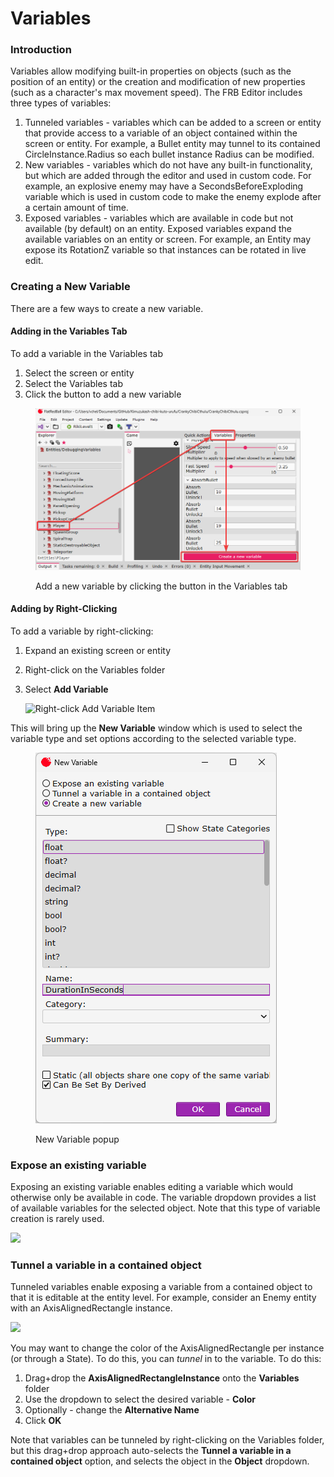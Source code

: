 # Variables

### Introduction

Variables allow modifying built-in properties on objects (such as the position of an entity) or the creation and modification of new properties (such as a character's max movement speed). The FRB Editor includes three types of variables:

1. Tunneled variables - variables which can be added to a screen or entity that provide access to a variable of an object contained within the screen or entity. For example, a Bullet entity may tunnel to its contained CircleInstance.Radius so each bullet instance Radius can be modified.
2. New variables - variables which do not have any built-in functionality, but which are added through the editor and used in custom code. For example, an explosive enemy may have a SecondsBeforeExploding variable which is used in custom code to make the enemy explode after a certain amount of time.
3. Exposed variables - variables which are available in code but not available (by default) on an entity. Exposed variables expand the available variables on an entity or screen. For example, an Entity may expose its RotationZ variable so that instances can be rotated in live edit.

### Creating a New Variable

There are a few ways to create a new variable.

#### Adding in the Variables Tab

To add a variable in the Variables tab

1. Select the screen or entity
2. Select the Variables tab
3. Click the button to add a new variable

<figure><img src="../../.gitbook/assets/08_06 40 40.png" alt=""><figcaption><p>Add a new variable by clicking the button in the Variables tab</p></figcaption></figure>

#### Adding by Right-Clicking

To add a variable by right-clicking:

1. Expand an existing screen or entity
2. Right-click on the Variables folder
3.  Select **Add Variable**

    ![Right-click Add Variable Item](../../.gitbook/assets/2022-05-img_6271609803846.png)

This will bring up the **New Variable** window which is used to select the variable type and set options according to the selected variable type.

<figure><img src="../../.gitbook/assets/17_08 35 26.png" alt=""><figcaption><p>New Variable popup</p></figcaption></figure>

### Expose an existing variable

Exposing an existing variable enables editing a variable which would otherwise only be available in code. The variable dropdown provides a list of available variables for the selected object. Note that this type of variable creation is rarely used.

![](../../.gitbook/assets/2017-03-img_58da79375abd2.png)

### Tunnel a variable in a contained object

Tunneled variables enable exposing a variable from a contained object to that it is editable at the entity level. For example, consider an Enemy entity with an AxisAlignedRectangle instance.

![](../../.gitbook/assets/2022-05-img_627160dc81889.png)

You may want to change the color of the AxisAlignedRectangle per instance (or through a State). To do this, you can _tunnel_ in to the variable. To do this:

1. Drag+drop the **AxisAlignedRectangleInstance** onto the **Variables** folder
2. Use the dropdown to select the desired variable - **Color**
3. Optionally - change the **Alternative Name**
4. Click **OK**

Note that variables can be tunneled by right-clicking on the Variables folder, but this drag+drop approach auto-selects the **Tunnel a variable in a contained object** option, and selects the object in the **Object** dropdown.

<figure><img src="../../.gitbook/assets/2016-05-03_11-07-58.gif" alt=""><figcaption></figcaption></figure>

